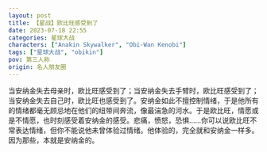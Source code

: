 ```yaml
---
layout: post
title: 【星战】欧比旺感受到了
date: 2023-07-18 22:55
categories: 星球大战
characters: ["Anakin Skywalker", "Obi-Wan Kenobi"]
tags: ["星球大战", "obikin"]
pov: 第三人称
origin: 名人朋友圈
---
```


当安纳金失去母亲时，欧比旺感受到了；当安纳金失去手臂时，欧比旺感受到了；当安纳金失去自己时，欧比旺也感受到了。安纳金如此不擅控制情绪，于是他所有的情绪都毫无顾忌地在他们的纽带间奔流，像最湍急的河水。于是欧比旺，情愿或是不情愿，也时刻感受着安纳金的感受。悲痛，愤怒，恐惧……你可以说欧比旺不常表达情绪，但你不能说他未曾体验过情绪。他体验的，完全就和安纳金一样多。因为那些，本就是安纳金的。
